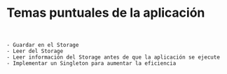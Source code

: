 # Temas puntuales de la aplicación

<br />

    - Guardar en el Storage
    - Leer del Storage
    - Leer información del Storage antes de que la aplicación se ejecute
    - Implementar un Singleton para aumentar la eficiencia